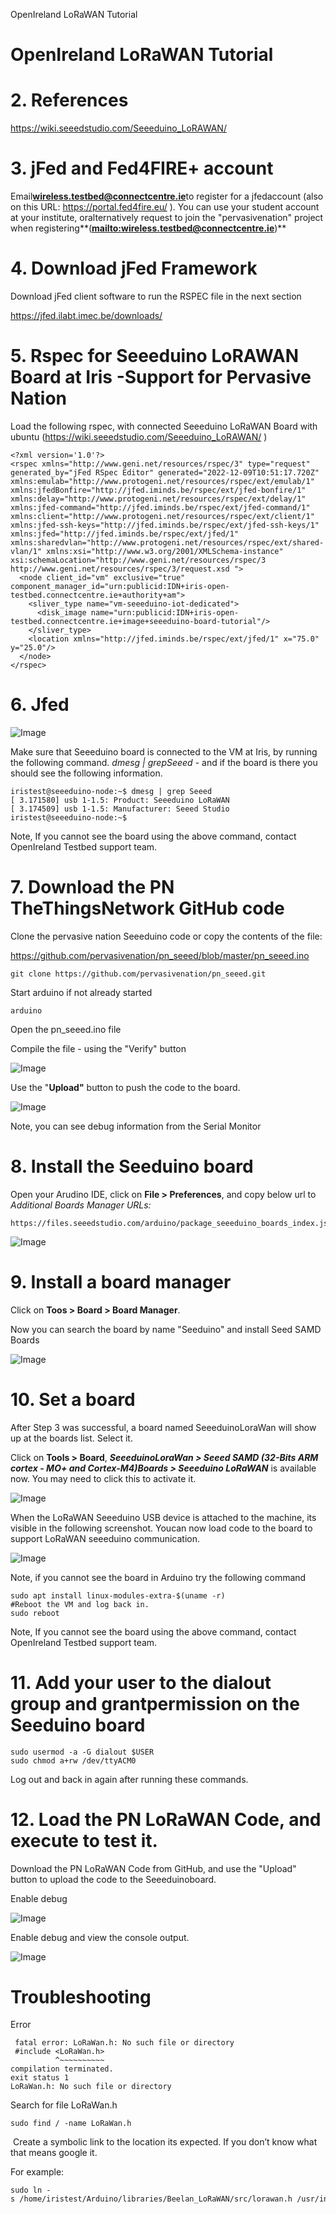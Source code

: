 OpenIreland LoRaWAN Tutorial



# OpenIreland LoRaWAN Tutorial

# 2. References

<https://wiki.seeedstudio.com/Seeeduino_LoRAWAN/>

# 3. jFed and Fed4FIRE+ account

Email[**wireless.testbed@connectcentre.ie**](mailto:wireless.testbed@connectcentre.ie)to register for a jfedaccount (also on this URL: <https://portal.fed4fire.eu/> ). You can use your student account at your institute, oralternatively request to join the "pervasivenation" project when registering**(**[**mailto:wireless.testbed@connectcentre.ie**](mailto:wireless.testbed@connectcentre.ie)**)**

# 4. Download jFed Framework

Download jFed client software to run the RSPEC file in the next section

<https://jfed.ilabt.imec.be/downloads/>

# 5. Rspec for Seeeduino LoRAWAN Board at Iris -Support for Pervasive Nation

Load the following rspec, with connected Seeeduino LoRaWAN Board with ubuntu (<https://wiki.seeedstudio.com/Seeeduino_LoRAWAN/> )

```
<?xml version='1.0'?>
<rspec xmlns="http://www.geni.net/resources/rspec/3" type="request" generated_by="jFed RSpec Editor" generated="2022-12-09T10:51:17.720Z" xmlns:emulab="http://www.protogeni.net/resources/rspec/ext/emulab/1" xmlns:jfedBonfire="http://jfed.iminds.be/rspec/ext/jfed-bonfire/1" xmlns:delay="http://www.protogeni.net/resources/rspec/ext/delay/1" xmlns:jfed-command="http://jfed.iminds.be/rspec/ext/jfed-command/1" xmlns:client="http://www.protogeni.net/resources/rspec/ext/client/1" xmlns:jfed-ssh-keys="http://jfed.iminds.be/rspec/ext/jfed-ssh-keys/1" xmlns:jfed="http://jfed.iminds.be/rspec/ext/jfed/1" xmlns:sharedvlan="http://www.protogeni.net/resources/rspec/ext/shared-vlan/1" xmlns:xsi="http://www.w3.org/2001/XMLSchema-instance" xsi:schemaLocation="http://www.geni.net/resources/rspec/3 http://www.geni.net/resources/rspec/3/request.xsd ">
  <node client_id="vm" exclusive="true" component_manager_id="urn:publicid:IDN+iris-open-testbed.connectcentre.ie+authority+am">
    <sliver_type name="vm-seeeduino-iot-dedicated">
      <disk_image name="urn:publicid:IDN+iris-open-testbed.connectcentre.ie+image+seeeduino-board-tutorial"/>
    </sliver_type>
    <location xmlns="http://jfed.iminds.be/rspec/ext/jfed/1" x="75.0" y="25.0"/>
  </node>
</rspec>
```

# 6. Jfed

![Image](../assets/iot_01.png)

Make sure that Seeeduino board is connected to the VM at Iris, by running the following command. *dmesg | grepSeeed* - and if the board is there you should see the following information.

```
iristest@seeeduino-node:~$ dmesg | grep Seeed
[ 3.171580] usb 1-1.5: Product: Seeeduino LoRaWAN
[ 3.174509] usb 1-1.5: Manufacturer: Seeed Studio
iristest@seeeduino-node:~$
```

Note, If you cannot see the board using the above command, contact OpenIreland Testbed support team.

# 7. Download the PN TheThingsNetwork GitHub code

Clone the pervasive nation Seeeduino code or copy the contents of the file:

<https://github.com/pervasivenation/pn_seeed/blob/master/pn_seeed.ino>

```
git clone https://github.com/pervasivenation/pn_seeed.git
```

Start arduino if not already started

```
arduino
```

Open the pn\_seeed.ino file

Compile the file - using the "Verify" button

![Image](../assets/iot_02.png)

Use the "**Upload"** button to push the code to the board.

![Image](../assets/iot_03.png)

Note, you can see debug information from the Serial Monitor

# 8. Install the Seeduino board

Open your Arudino IDE, click on **File > Preferences**, and copy below url to *Additional Boards Manager URLs:*

```
https://files.seeedstudio.com/arduino/package_seeeduino_boards_index.json
```

![Image](../assets/iot_04.png)

# 9. Install a board manager

Click on **Toos > Board > Board Manager**.

Now you can search the board by name "Seeduino" and install Seed SAMD Boards

![Image](../assets/iot_05.png)

# 10. Set a board

After Step 3 was successful, a board named SeeeduinoLoraWan will show up at the boards list. Select it.

Click on **Tools > Board**, ***SeeeduinoLoraWan > Seeed SAMD (32-Bits ARM cortex - MO+ and Cortex-M4)Boards > Seeeduino LoRaWAN*** is available now. You may need to click this to activate it.

![Image](../assets/iot_06.png)

When the LoRaWAN Seeeduino USB device is attached to the machine, its visible in the following screenshot. Youcan now load code to the board to support LoRaWAN seeeduino communication.

![Image](../assets/iot_07.png)

Note, if you cannot see the board in Arduino try the following command

```
sudo apt install linux-modules-extra-$(uname -r)
#Reboot the VM and log back in.
sudo reboot
```

Note, If you cannot see the board using the above command, contact OpenIreland Testbed support team.

# 11. Add your user to the dialout group and grantpermission on the Seeduino board

```
sudo usermod -a -G dialout $USER
sudo chmod a+rw /dev/ttyACM0
```

Log out and back in again after running these commands.

# 12. Load the PN LoRaWAN Code, and execute to test it.

Download the PN LoRaWAN Code from GitHub, and use the "Upload" button to upload the code to the Seeeduinoboard.

Enable debug

![Image](../assets/iot_08.png)

Enable debug and view the console output.

![Image](../assets/iot_09.png)

# Troubleshooting

Error

```
 fatal error: LoRaWan.h: No such file or directory
 #include <LoRaWan.h>
          ^~~~~~~~~~~
compilation terminated.
exit status 1
LoRaWan.h: No such file or directory
```

Search for file LoRaWan.h

```
sudo find / -name LoRaWan.h
```

 Create a symbolic link to the location its expected. If you don’t know what that means google it.

For example:

```
sudo ln -s /home/iristest/Arduino/libraries/Beelan_LoRaWAN/src/lorawan.h /usr/include/LoRaWan.h
```